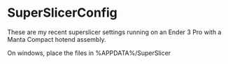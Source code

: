 # SuperSlicerConfig
These are my recent superslicer settings running on an Ender 3 Pro with a Manta Compact hotend assembly. 

On windows, place the files in %APPDATA%/SuperSlicer
